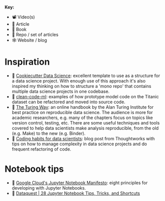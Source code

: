 **Key:**
- 📽 Video(s)
- 📃 Article
- 📘 Book
- 📁 Repo / set of articles
- 🕸 Website / blog

# Inspiration
- 📁 [Cookiecutter Data Science](https://drivendata.github.io/cookiecutter-data-science/): excellent template to use as a structure for a data science project.  With enough use of this approach it's also inspired my thinking on how to structure a 'mono repo' that contains multiple data science projects in one codebase.
- 📁 [clean-code-ml](https://github.com/davified/clean-code-ml): examples of how prototype model code on the Titanic dataset can be refactored and moved into source code.
- 📘 [The Turing Way](https://the-turing-way.netlify.com/): an online handbook by the Alan Turing Institute for best practice on reproducible data science.  The audience is more for academic researchers, e.g. many of the chapters focus on topics like version control, testing, etc.  There are some useful techniques and tools covered to help data scientists make analysis reproducible, from the old (e.g. Make) to the new (e.g. Binder).
- 📃 [Coding habits for data scientists](https://www.thoughtworks.com/insights/blog/coding-habits-data-scientists): blog post from Thoughtworks with tips on how to manage complexity in data science projects and do frequent refactoring of code.

# Notebook tips
- 📃 [Google Cloud's Jupyter Notebook Manifesto](https://cloudblog.withgoogle.com/products/ai-machine-learning/best-practices-that-can-improve-the-life-of-any-developer-using-jupyter-notebooks/amp/): eight principles for developing with Jupyter Notebooks.
- 📃 [Dataquest | 28 Jupyter Notebook Tips, Tricks, and Shortcuts](https://www.dataquest.io/blog/jupyter-notebook-tips-tricks-shortcuts/)